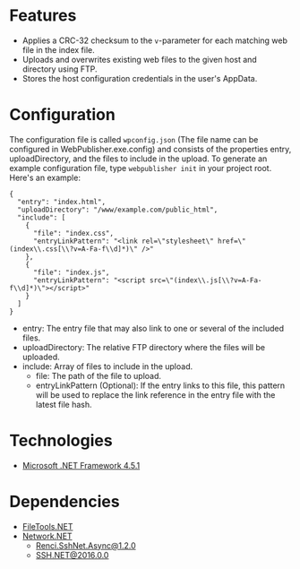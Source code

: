 # Features
- Applies a CRC-32 checksum to the `v`-parameter for each matching web file in the index file.
- Uploads and overwrites existing web files to the given host and directory using FTP.
- Stores the host configuration credentials in the user's AppData.

# Configuration
The configuration file is called `wpconfig.json` (The file name can be configured in WebPublisher.exe.config) and consists of the properties entry, uploadDirectory, and the files to include in the upload. To generate an example configuration file, type `webpublisher init` in your project root. Here's an example:
```
{
  "entry": "index.html",
  "uploadDirectory": "/www/example.com/public_html",
  "include": [
    {
      "file": "index.css",
      "entryLinkPattern": "<link rel=\"stylesheet\" href=\"(index\\.css[\\?v=A-Fa-f\\d]*)\" />"
    },
    {
      "file": "index.js",
      "entryLinkPattern": "<script src=\"(index\\.js[\\?v=A-Fa-f\\d]*)\"></script>"
    }
  ]
}
```

- entry: The entry file that may also link to one or several of the included files.
- uploadDirectory: The relative FTP directory where the files will be uploaded.
- include: Array of files to include in the upload.
  - file: The path of the file to upload.
  - entryLinkPattern (Optional): If the entry links to this file, this pattern will be used to replace the link reference in the entry file with the latest file hash.

# Technologies
- [Microsoft .NET Framework 4.5.1](https://www.microsoft.com/sv-se/download/details.aspx?id=40779)

# Dependencies
- [FileTools.NET](https://github.com/sewil/FileTools.NET)
- [Network.NET](https://github.com/sewil/Network.NET)
  - [Renci.SshNet.Async@1.2.0](https://github.com/JohnTheGr8/Renci.SshNet.Async)
  - [SSH.NET@2016.0.0](https://github.com/sshnet/SSH.NET)
